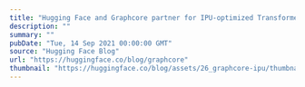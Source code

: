 ```yaml
---
title: "Hugging Face and Graphcore partner for IPU-optimized Transformers"
description: ""
summary: ""
pubDate: "Tue, 14 Sep 2021 00:00:00 GMT"
source: "Hugging Face Blog"
url: "https://huggingface.co/blog/graphcore"
thumbnail: "https://huggingface.co/blog/assets/26_graphcore-ipu/thumbnail.png"
---
```


